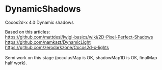 # DynamicShadows
Cocos2d-x 4.0 Dynamic shadows

Based on this articles:<br>
https://github.com/mattdesl/lwjgl-basics/wiki/2D-Pixel-Perfect-Shadows<br>
https://github.com/namkazt/DynamicLight<br>
https://github.com/zerodarkzone/Cocos2d-x-lights<br>
<br>
Semi work on this stage (occulusMap is OK, shadowMap1D is OK, finalMap half work).
